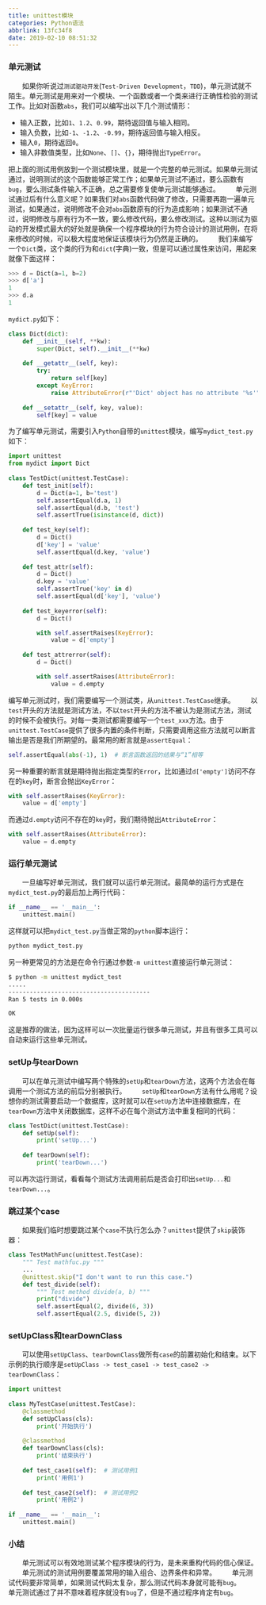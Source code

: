 ```yaml
---
title: unittest模块
categories: Python语法
abbrlink: 13fc34f8
date: 2019-02-10 08:51:32
---
```

### 单元测试

&emsp;&emsp;如果你听说过`测试驱动开发`(`Test-Driven Development`，`TDD`)，单元测试就不陌生。单元测试是用来对一个模块、一个函数或者一个类来进行正确性检验的测试工作。比如对函数`abs`，我们可以编写出以下几个测试情形：

- 输入正数，比如`1`、`1.2`、`0.99`，期待返回值与输入相同。
- 输入负数，比如`-1`、`-1.2`、`-0.99`，期待返回值与输入相反。
- 输入`0`，期待返回`0`。
- 输入非数值类型，比如`None`、`[]`、`{}`，期待抛出`TypeError`。

把上面的测试用例放到一个测试模块里，就是一个完整的单元测试。如果单元测试通过，说明测试的这个函数能够正常工作；如果单元测试不通过，要么函数有`bug`，要么测试条件输入不正确，总之需要修复使单元测试能够通过。
&emsp;&emsp;单元测试通过后有什么意义呢？如果我们对`abs`函数代码做了修改，只需要再跑一遍单元测试，如果通过，说明修改不会对`abs`函数原有的行为造成影响；如果测试不通过，说明修改与原有行为不一致，要么修改代码，要么修改测试。这种以测试为驱动的开发模式最大的好处就是确保一个程序模块的行为符合设计的测试用例，在将来修改的时候，可以极大程度地保证该模块行为仍然是正确的。
&emsp;&emsp;我们来编写一个`Dict`类，这个类的行为和`dict`(字典)一致，但是可以通过属性来访问，用起来就像下面这样：

``` python
>>> d = Dict(a=1, b=2)
>>> d['a']
1
>>> d.a
1
```

`mydict.py`如下：

``` python
class Dict(dict):
    def __init__(self, **kw):
        super(Dict, self).__init__(**kw)
​
    def __getattr__(self, key):
        try:
            return self[key]
        except KeyError:
            raise AttributeError(r"'Dict' object has no attribute '%s'" % key)
​
    def __setattr__(self, key, value):
        self[key] = value
```

为了编写单元测试，需要引入`Python`自带的`unittest`模块，编写`mydict_test.py`如下：

``` python
import unittest
from mydict import Dict
​
class TestDict(unittest.TestCase):
    def test_init(self):
        d = Dict(a=1, b='test')
        self.assertEqual(d.a, 1)
        self.assertEqual(d.b, 'test')
        self.assertTrue(isinstance(d, dict))
​
    def test_key(self):
        d = Dict()
        d['key'] = 'value'
        self.assertEqual(d.key, 'value')
​
    def test_attr(self):
        d = Dict()
        d.key = 'value'
        self.assertTrue('key' in d)
        self.assertEqual(d['key'], 'value')
​
    def test_keyerror(self):
        d = Dict()

        with self.assertRaises(KeyError):
            value = d['empty']
​
    def test_attrerror(self):
        d = Dict()

        with self.assertRaises(AttributeError):
            value = d.empty
```

编写单元测试时，我们需要编写一个测试类，从`unittest.TestCase`继承。
&emsp;&emsp;以`test`开头的方法就是测试方法，不以`test`开头的方法不被认为是测试方法，测试的时候不会被执行。对每一类测试都需要编写一个`test_xxx`方法。由于`unittest.TestCase`提供了很多内置的条件判断，只需要调用这些方法就可以断言输出是否是我们所期望的。最常用的断言就是`assertEqual`：

``` python
self.assertEqual(abs(-1), 1)  # 断言函数返回的结果与“1”相等
```

另一种重要的断言就是期待抛出指定类型的`Error`，比如通过`d['empty']`访问不存在的`key`时，断言会抛出`KeyError`：

``` python
with self.assertRaises(KeyError):
    value = d['empty']
```

而通过`d.empty`访问不存在的`key`时，我们期待抛出`AttributeError`：

``` python
with self.assertRaises(AttributeError):
    value = d.empty
```

### 运行单元测试

&emsp;&emsp;一旦编写好单元测试，我们就可以运行单元测试。最简单的运行方式是在`mydict_test.py`的最后加上两行代码：

``` python
if __name__ == '__main__':
    unittest.main()
```

这样就可以把`mydict_test.py`当做正常的`python`脚本运行：

``` bash
python mydict_test.py
```

另一种更常见的方法是在命令行通过参数`-m unittest`直接运行单元测试：

``` bash
$ python -m unittest mydict_test
.....
----------------------------------------
Ran 5 tests in 0.000s

OK
```

这是推荐的做法，因为这样可以一次批量运行很多单元测试，并且有很多工具可以自动来运行这些单元测试。

### setUp与tearDown

&emsp;&emsp;可以在单元测试中编写两个特殊的`setUp`和`tearDown`方法，这两个方法会在每调用一个测试方法的前后分别被执行。
&emsp;&emsp;`setUp`和`tearDown`方法有什么用呢？设想你的测试需要启动一个数据库，这时就可以在`setUp`方法中连接数据库，在`tearDown`方法中关闭数据库，这样不必在每个测试方法中重复相同的代码：

``` python
class TestDict(unittest.TestCase):
    def setUp(self):
        print('setUp...')
​
    def tearDown(self):
        print('tearDown...')
```

可以再次运行测试，看看每个测试方法调用前后是否会打印出`setUp...`和`tearDown...`。

### 跳过某个case

&emsp;&emsp;如果我们临时想要跳过某个`case`不执行怎么办？`unittest`提供了`skip`装饰器：

``` python
class TestMathFunc(unittest.TestCase):
    """ Test mathfuc.py """
    ...
    @unittest.skip("I don't want to run this case.")
    def test_divide(self):
        """ Test method divide(a, b) """
        print("divide")
        self.assertEqual(2, divide(6, 3))
        self.assertEqual(2.5, divide(5, 2))
```

### setUpClass和tearDownClass

&emsp;&emsp;可以使用`setUpClass`、`tearDownClass`做所有`case`的前置初始化和结束。以下示例的执行顺序是`setUpClass -> test_case1 -> test_case2 -> tearDownClass`：

``` python
import unittest
​
class MyTestCase(unittest.TestCase):
    @classmethod
    def setUpClass(cls):
        print('开始执行')
​
    @classmethod
    def tearDownClass(cls):
        print('结束执行')
​
    def test_case1(self):  # 测试用例1
        print('用例1')
​
    def test_case2(self):  # 测试用例2
        print('用例2')
​
if __name__ == '__main__':
    unittest.main()
```

### 小结

&emsp;&emsp;单元测试可以有效地测试某个程序模块的行为，是未来重构代码的信心保证。
&emsp;&emsp;单元测试的测试用例要覆盖常用的输入组合、边界条件和异常。
&emsp;&emsp;单元测试代码要非常简单，如果测试代码太复杂，那么测试代码本身就可能有`bug`。
&emsp;&emsp;单元测试通过了并不意味着程序就没有`bug`了，但是不通过程序肯定有`bug`。